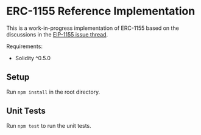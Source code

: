 # ERC-1155 Reference Implementation

This is a work-in-progress implementation of ERC-1155 based on the discussions in the [EIP-1155 issue thread](https://github.com/ethereum/EIPs/issues/1155).

Requirements:
* Solidity ^0.5.0

## Setup
Run `npm install` in the root directory.

## Unit Tests
Run `npm test` to run the unit tests.
